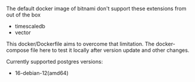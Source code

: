 The default docker image of bitnami don't support these extensions from out of the box
- timescaledb
- vector

This docker/Dockerfile aims to overcome that limitation. The docker-compose file here to test it locally after version 
update and other changes.

Currently supported postgres versions:
- 16-debian-12(amd64)